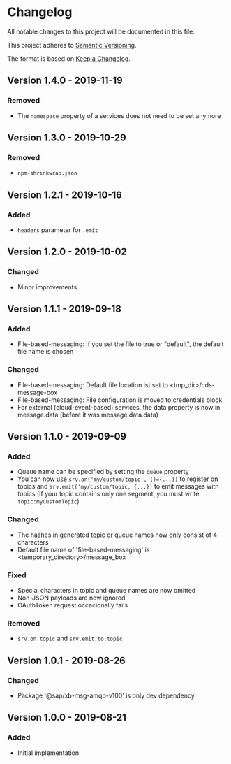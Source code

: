 # Changelog

All notable changes to this project will be documented in this file.

This project adheres to [Semantic Versioning](http://semver.org/).

The format is based on [Keep a Changelog](http://keepachangelog.com/).

## Version 1.4.0 - 2019-11-19

### Removed

- The `namespace` property of a services does not need to be set anymore

## Version 1.3.0 - 2019-10-29

### Removed

- `npm-shrinkwrap.json`

## Version 1.2.1 - 2019-10-16

### Added

- `headers` parameter for `.emit`
 
## Version 1.2.0 - 2019-10-02

### Changed

- Minor improvements

## Version 1.1.1 - 2019-09-18

### Added

- File-based-messaging: If you set the file to true or "default", the default file name is chosen

### Changed

- File-based-messaging: Default file location ist set to <tmp_dir>/cds-message-box
- File-based-messaging: File configuration is moved to credentials block
- For external (cloud-event-based) services, the data property is now in message.data (before it was message.data.data)

## Version 1.1.0 - 2019-09-09

### Added

- Queue name can be specified by setting the `queue` property
- You can now use `srv.on('my/custom/topic', ()={...})` to register on topics
  and `srv.emit('my/custom/topic, {...})` to emit messages with topics (If your
  topic contains only one segment, you must write `topic:myCustomTopic`)

### Changed

- The hashes in generated topic or queue names now only consist of 4 characters
- Default file name of 'file-based-messaging' is <temporary_directory>/message_box

### Fixed

- Special characters in topic and queue names are now omitted
- Non-JSON payloads are now ignored
- OAuthToken request occacionally fails

### Removed

- `srv.on.topic` and `srv.emit.to.topic`

## Version 1.0.1 - 2019-08-26

### Changed

- Package '@sap/xb-msg-amqp-v100' is only dev dependency

## Version 1.0.0 - 2019-08-21

### Added

- Initial implementation
